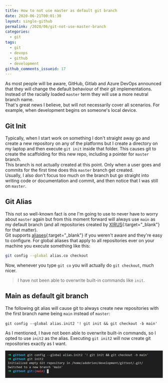 ```yaml
---
title: How to not use master as default git branch
date: 2020-06-21T00:01:30
layout: single-github
permalink: /2020/06/git-not-use-master-branch
categories:
  - git
tags:
  - git
  - devops
  - github
  - development
github_comments_issueid: 17
---
```


As most people will be aware, GitHub, Gitlab and Azure DevOps announced that they will change the default behaviour of their git implementations. Instead of the racially loaded `master` term they will use a more neutral branch name.<br>
That's great news I believe, but will not necessarily cover all scenarios. For example, when development begins on someone's local device.

## Git Init

Typically, when I start work on something I don't straight away go and create a new repository on any of the platforms but I create a directory on my laptop and then execute `git init` inside that folder. This causes git to create the scaffolding for this new repo, including a pointer for `master` branch.<br>
This branch is not actually created at this point. Only when a user goes and commits for the first time does this `master` branch get created.<br>
Usually, I also don't focus too much on the branch but go straight into writing code or documentation and commit, and then notice that I was still on `master`.

## Git Alias

This not so well-known fact is one I'm going to use to never have to worry about `master` again but from this moment forward will always use `main` as my default branch (and all repositories created by [XIRUS](https://xirus.com.au){:target="_blank"} for that matter).<br>
Git supports [aliases](https://git-scm.com/book/en/v2/Git-Basics-Git-Aliases){:target="_blank"} if you weren't aware and they're easy to configure. For global aliases that apply to all repositories ever on your machine you execute something like this:

```bash
git config --global alias.co checkout
```

Now, whenever you type `git co` you will actually do `git checkout`, much nicer.<br>

> I have not been able to overwrite built-in commands like `init`.

## Main as default git branch

The following git alias will cause git to always create new repositories with the first branch name being `main` instead of `master`:

`git config --global alias.init2 '! git init && git checkout -b main'`

As I mentioned, I have not been able to overwrite built-in commands, so I opted to use `init2` as the alias. Executing `git init2` will now create git repositories exactly as I want.

[![git init](/media/2020/06/git-init2.png)](/media/2020/06/git-init2.png)